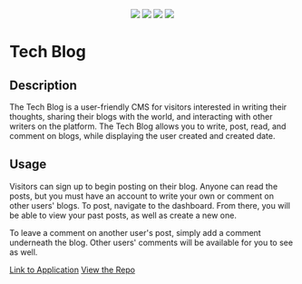 <p align="center">
<img src="https://forthebadge.com/images/badges/built-with-love.svg">
<img src="https://forthebadge.com/images/badges/certified-elijah-wood.svg">
<img src="https://forthebadge.com/images/badges/works-on-my-machine.svg">
<img src="https://forthebadge.com/images/badges/powered-by-coffee.svg">
</p>

# Tech Blog

## Description
The Tech Blog is a user-friendly CMS for visitors interested in writing their thoughts, sharing their blogs with the world, and interacting with other writers on the platform. The Tech Blog allows you to write, post, read, and comment on blogs, while displaying the user created and created date. 

## Usage

Visitors can sign up to begin posting on their blog. Anyone can read the posts, but you must have an account to write your own or comment on other users' blogs. To post, navigate to the dashboard. From there, you will be able to view your past posts, as well as create a new one.

To leave a comment on another user's post, simply add a comment underneath the blog. Other users' comments will be available for you to see as well.

[Link to Application](https://aqueous-earth-47907.herokuapp.com/)
[View the Repo](https://github.com/miamreid/tech-blog)

